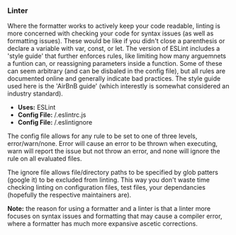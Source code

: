 ### Linter

Where the formatter works to actively keep your code readable, linting is more concerned with checking your code for syntax issues (as well as formatting issues).  These would be like if you didn't close a parenthesis or declare a variable with var, const, or let.  The version of ESLint includes a 'style guide' that further enforces rules, like limiting how many arguemnets a funtion can, or reassigning parameters inside a function.  Some of these can seem arbitrary (and can be disbaled in the config file), but all rules are documented online and generally indicate bad practices.  The style guide used here is the 'AirBnB guide' (which interestly is somewhat considered an industry standard).

* **Uses:** ESLint
* **Config File:** /.eslintrc.js
* **Config File:** /.eslintignore

The config file allows for any rule to be set to one of three levels, error/warn/none.  Error will cause an error to be thrown when executing, warn will report the issue but not throw an error, and none will ignore the rule on all evaluated files.

The ignore file allows file/directory paths to be specified by glob patters (google it) to be excluded from linting.  This way you don't waste time checking linting on configuration files, test files, your dependancies (hopefully the respective maintainers are).

**Note:** the reason for using a formatter and a linter is that a linter more focuses on syntax issues and formatting that may cause a compiler error, where a formatter has much more expansive ascetic corrections.